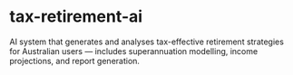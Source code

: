 # tax-retirement-ai
AI system that generates and analyses tax-effective retirement strategies for Australian users — includes superannuation modelling, income projections, and report generation.
